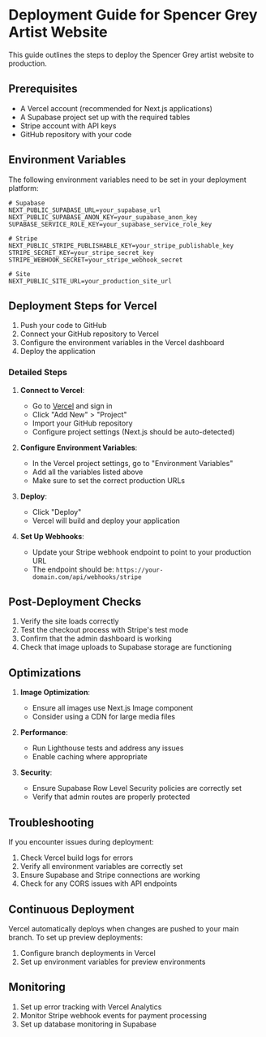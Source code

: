 # Deployment Guide for Spencer Grey Artist Website

This guide outlines the steps to deploy the Spencer Grey artist website to production.

## Prerequisites

- A Vercel account (recommended for Next.js applications)
- A Supabase project set up with the required tables
- Stripe account with API keys
- GitHub repository with your code

## Environment Variables

The following environment variables need to be set in your deployment platform:

```
# Supabase
NEXT_PUBLIC_SUPABASE_URL=your_supabase_url
NEXT_PUBLIC_SUPABASE_ANON_KEY=your_supabase_anon_key
SUPABASE_SERVICE_ROLE_KEY=your_supabase_service_role_key

# Stripe
NEXT_PUBLIC_STRIPE_PUBLISHABLE_KEY=your_stripe_publishable_key
STRIPE_SECRET_KEY=your_stripe_secret_key
STRIPE_WEBHOOK_SECRET=your_stripe_webhook_secret

# Site
NEXT_PUBLIC_SITE_URL=your_production_site_url
```

## Deployment Steps for Vercel

1. Push your code to GitHub
2. Connect your GitHub repository to Vercel
3. Configure the environment variables in the Vercel dashboard
4. Deploy the application

### Detailed Steps

1. **Connect to Vercel**:
   - Go to [Vercel](https://vercel.com) and sign in
   - Click "Add New" > "Project"
   - Import your GitHub repository
   - Configure project settings (Next.js should be auto-detected)

2. **Configure Environment Variables**:
   - In the Vercel project settings, go to "Environment Variables"
   - Add all the variables listed above
   - Make sure to set the correct production URLs

3. **Deploy**:
   - Click "Deploy"
   - Vercel will build and deploy your application

4. **Set Up Webhooks**:
   - Update your Stripe webhook endpoint to point to your production URL
   - The endpoint should be: `https://your-domain.com/api/webhooks/stripe`

## Post-Deployment Checks

1. Verify the site loads correctly
2. Test the checkout process with Stripe's test mode
3. Confirm that the admin dashboard is working
4. Check that image uploads to Supabase storage are functioning

## Optimizations

1. **Image Optimization**:
   - Ensure all images use Next.js Image component
   - Consider using a CDN for large media files

2. **Performance**:
   - Run Lighthouse tests and address any issues
   - Enable caching where appropriate

3. **Security**:
   - Ensure Supabase Row Level Security policies are correctly set
   - Verify that admin routes are properly protected

## Troubleshooting

If you encounter issues during deployment:

1. Check Vercel build logs for errors
2. Verify all environment variables are correctly set
3. Ensure Supabase and Stripe connections are working
4. Check for any CORS issues with API endpoints

## Continuous Deployment

Vercel automatically deploys when changes are pushed to your main branch. To set up preview deployments:

1. Configure branch deployments in Vercel
2. Set up environment variables for preview environments

## Monitoring

1. Set up error tracking with Vercel Analytics
2. Monitor Stripe webhook events for payment processing
3. Set up database monitoring in Supabase
